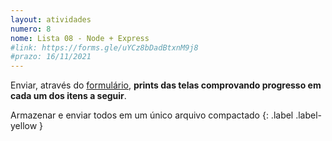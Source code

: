 ```yaml
---
layout: atividades
numero: 8
nome: Lista 08 - Node + Express
#link: https://forms.gle/uYCz8bDadBtxnM9j8
#prazo: 16/11/2021
---
```


Enviar, através do <a href="{{ page.link }}" target="_blank">formulário</a>, **prints das telas comprovando progresso em cada um dos itens a seguir**. 

Armazenar e enviar todos em um único arquivo compactado
{: .label .label-yellow }

